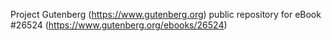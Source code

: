 Project Gutenberg (https://www.gutenberg.org) public repository for eBook #26524 (https://www.gutenberg.org/ebooks/26524)
